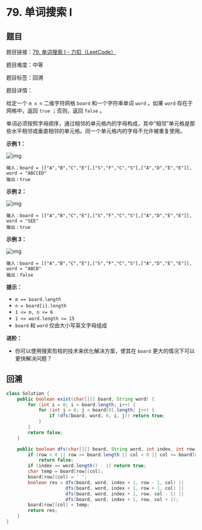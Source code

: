 # 79. 单词搜索 I

## 题目

题目链接：[79. 单词搜索 I - 力扣（LeetCode）](https://leetcode.cn/problems/word-search/description/)

题目难度：中等

题目标签：回溯

题目详情：

给定一个 `m x n` 二维字符网格 `board` 和一个字符串单词 `word` 。如果 `word` 存在于网格中，返回 `true` ；否则，返回 `false` 。

单词必须按照字母顺序，通过相邻的单元格内的字母构成，其中“相邻”单元格是那些水平相邻或垂直相邻的单元格。同一个单元格内的字母不允许被重复使用。

**示例 1：**

![img](https://assets.leetcode.com/uploads/2020/11/04/word2.jpg)

```
输入：board = [["A","B","C","E"],["S","F","C","S"],["A","D","E","E"]], word = "ABCCED"
输出：true
```

**示例 2：**

![img](https://assets.leetcode.com/uploads/2020/11/04/word-1.jpg)

```
输入：board = [["A","B","C","E"],["S","F","C","S"],["A","D","E","E"]], word = "SEE"
输出：true
```

**示例 3：**

![img](https://assets.leetcode.com/uploads/2020/10/15/word3.jpg)

```
输入：board = [["A","B","C","E"],["S","F","C","S"],["A","D","E","E"]], word = "ABCB"
输出：false
```

**提示：**

- `m == board.length`
- `n = board[i].length`
- `1 <= m, n <= 6`
- `1 <= word.length <= 15`
- `board` 和 `word` 仅由大小写英文字母组成

**进阶：**

- 你可以使用搜索剪枝的技术来优化解决方案，使其在 `board` 更大的情况下可以更快解决问题？



## 回溯

``` java
class Solution {
    public boolean exist(char[][] board, String word) {
        for (int i = 0; i < board.length; i++) {
            for (int j = 0; j < board[0].length; j++) {
                if (dfs(board, word, 0, i, j)) return true;
            }
        }
        return false;
    }

    public boolean dfs(char[][] board, String word, int index, int row, int col) {
        if (row < 0 || row >= board.length || col < 0 || col >= board[0].length || board[row][col] != word.charAt(index))
            return false;
        if (index == word.length() - 1) return true;
        char temp = board[row][col];
        board[row][col] = ' ';
        boolean res = dfs(board, word, index + 1, row - 1, col) ||
                      dfs(board, word, index + 1, row + 1, col) ||
                      dfs(board, word, index + 1, row, col - 1) ||
                      dfs(board, word, index + 1, row, col + 1);
        board[row][col] = temp;
        return res;
    }
}
```